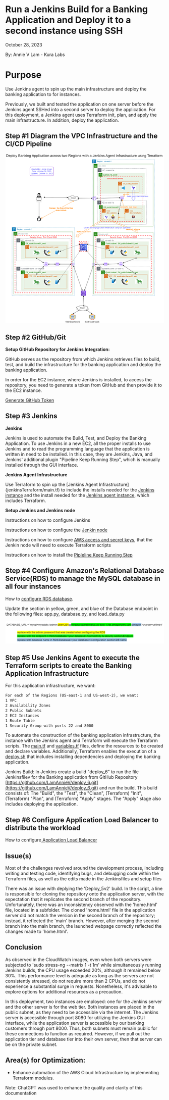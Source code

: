 # Run a Jenkins Build for a Banking Application and Deploy it to a second instance using SSH

October 28, 2023

By:  Annie V Lam - Kura Labs

# Purpose

Use Jenkins agent to spin up the main infrastructure and deploy the banking application to for instances.

Previously, we built and tested the application on one server before the Jenkins agent SSHed into a second server to deploy the application.  For this deployment, a Jenkins agent uses Terraform init, plan, and apply the main infrastructure.  In addition, deploy the application.


## Step #1 Diagram the VPC Infrastructure and the CI/CD Pipeline

![Deployment Diagram](Images/Deployment_Pipeline.png)


## Step #2 GitHub/Git

**Setup GitHub Repository for Jenkins Integration:**

GitHub serves as the repository from which Jenkins retrieves files to build, test, and build the infrastructure for the banking application and deploy the banking application.  

In order for the EC2 instance, where Jenkins is installed, to access the repository, you need to generate a token from GitHub and then provide it to the EC2 instance.

[Generate GitHub Token](https://github.com/LamAnnieV/GitHub/blob/main/Generate_GitHub_Token.md)


## Step #3 Jenkins

**Jenkins**

Jenkins is used to automate the Build, Test, and Deploy the Banking Application.  To use Jenkins in a new EC2, all the proper installs to use Jenkins and to read the programming language that the application is written in need to be installed. In this case, they are Jenkins, Java, and Jenkins' additional plugin "Pipeline Keep Running Step", which is manually installed through the GUI interface.

**Jenkins Agent Infrastructure**

Use Terraform to spin up the [Jenkins Agent Infrastructure]{jenkinsTerraform/main.tf) to include the installs needed for the [Jenkins instance](jenkinsTerraform/installs1.sh) and the install needed for the [Jenkins agent instance](jenkinsTerraform/installs2.sh), which includes Terraform.

**Setup Jenkins and Jenkins node**

Instructions on how to configure Jenkins

Instructions on how to configure the [Jenkin node](https://github.com/LamAnnieV/Jenkins/blob/main/jenkins_node.md)

Instructions on how to configure [AWS access and secret keys](https://github.com/LamAnnieV/Jenkins/blob/main/AWS_Access_Keys), that the Jenkin node will need to execute Terraform scripts

Instructions on how to install the [Pipleline Keep Running Step](https://github.com/LamAnnieV/Jenkins/blob/main/Install_Pipeline_Keep_Running_Step.md)


## Step #4 Configure Amazon's Relational Database Service(RDS) to manage the MySQL database in all four instances

How to [configure RDS database](https://github.com/LamAnnieV/AWS_RDS_Database/blob/main/Create_AWS_RDS_DB).

Update the section in yellow, green, and blue of the Database endpoint in the following files:  app.py, database.py, and load_data.py

![DATABASE_URL](Images/Database_URL.png)


## Step #5 Use Jenkins Agent to execute the Terraform scripts to create the Banking Application Infrastructure

For this application infrastructure, we want:  

```
For each of the Regions (US-east-1 and US-west-2), we want: 
1 VPC
2 Availability Zones
2 Public Subnets
2 EC2 Instances
1 Route Table
1 Security Group with ports 22 and 8000
```
To automate the construction of the banking application infrastructure, the instance with the Jenkins agent and Terraform will execute the Terraform scripts. The [main.tf](Images/main.tf) and [variables.tf](Imaages/variables.tf) files, define the resources to be created and declare variables. Additionally, Terraform enables the execution of a [deploy.sh](initTerraform/deploy.sh) that  includes installing dependencies and deploying the banking application. 

Jenkins Build:  In Jenkins create a build "deploy_6" to run the file Jenkinsfilev for the Banking application from GitHub Repository [https://github.com/LamAnnieV/deploy_6.git](https://github.com/LamAnnieV/deploy_6.git) and run the build.  This build consists of:  The "Build", the "Test", the "Clean", (Terraform) "Init", (Terraform) "Plan", and (Terraform) "Apply" stages.  The "Apply" stage also includes deploying the application.   

## Step #6 Configure Application Load Balancer to distribute the workload

How to configure[ Application Load Balancer](https://github.com/LamAnnieV/AWS_Services/blob/main/Application_Load_Balancer.md)

## Issue(s)

Most of the challenges revolved around the development process, including writing and testing code, identifying bugs, and debugging code within the Terraform files, as well as the edits made in the Jenkinsfiles and setup files

There was an issue with deplying the 'Deploy_5v2' build. In the script, a line is responsible for cloning the repository onto the application server, with the expectation that it replicates the second branch of the repository. Unfortunately, there was an inconsistency observed with the 'home.html' file, located in a subfolder. The cloned 'home.html' file in the application server did not match the version in the second branch of the repository; instead, it reflected the 'main' branch. However, after merging the second branch into the main branch, the launched webpage correctly reflected the changes made to 'home.html'.

## Conclusion

As observed in the CloudWatch images, even when both servers were subjected to 'sudo stress-ng --matrix 1 -t 1m' while simultaneously running Jenkins builds, the CPU usage exceeded 20%, although it remained below 30%. This performance level is adequate as long as the servers are not consistently stressed, do not require more than 2 CPUs, and do not experience a substantial surge in requests. Nonetheless, it's advisable to explore options for additional resources as a precaution.

In this deployment, two instances are employed: one for the Jenkins server and the other server is for the web tier. Both instances are placed in the public subnet, as they need to be accessible via the internet. The Jenkins server is accessible through port 8080 for utilizing the Jenkins GUI interface, while the application server is accessible by our banking customers through port 8000. Thus, both subnets must remain public for these connections to function as required.  However, if we pull out the application tier and database tier into their own server, then that server can be on the private subnet.
  
## Area(s) for Optimization:

-  Enhance automation of the AWS Cloud Infrastructure by implementing Terraform modules.

Note:  ChatGPT was used to enhance the quality and clarity of this documentation
  
